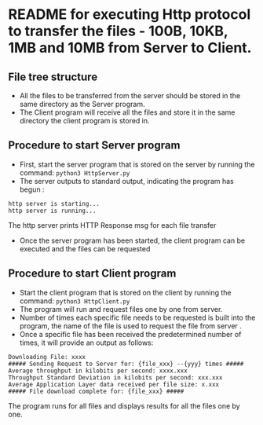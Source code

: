 # README for executing Http protocol to transfer the files - 100B, 10KB, 1MB and 10MB from Server to Client.

## File tree structure
- All the files to be transferred from the server should be stored in the same directory as the Server program.
- The Client program will receive all the files and store it in the same directory the client program is stored in.

## Procedure to start Server program
- First, start the server program that is stored on the server by running the command: ``python3 HttpServer.py``
- The server outputs to standard output, indicating the program has begun : 
```Text
http server is starting...
http server is running...
``` 
The http server prints HTTP Response msg for each file transfer

- Once the server program has been started, the client program can be executed and the files can be requested

## Procedure to start Client program
- Start the client program that is stored on the client by running the command: ``python3 HttpClient.py``
- The program will run and request files one by one from server. 
- Number of times each specific file needs to be requested is built into the program, the name of the file is used to request the file from server .
- Once a specific file has been received the predetermined number of times, it will provide an output as follows:
```Text
Downloading File: xxxx 
##### Sending Request to Server for: {file_xxx} --{yyy} times #####
Average throughput in kilobits per second: xxxx.xxx
Throughput Standard Deviation in kilobits per second: xxx.xxx
Average Application Layer data received per file size: x.xxx
##### File download complete for: {file_xxx} #####
```
The program runs for all files and displays results for all the files one by one.  
